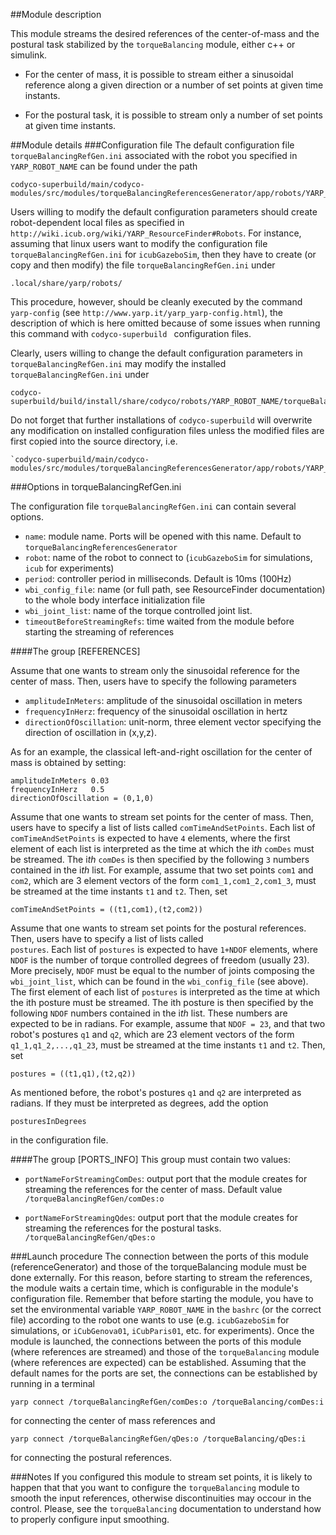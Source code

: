 ##Module description

This module streams the desired references of the center-of-mass and the postural task stabilized by the
`torqueBalancing` module, either c++ or simulink. 

- For the center of mass, it is possible to stream either a sinusoidal reference along a given direction or a number of set points at given time instants. 

- For the postural task, it is possible to stream only a number of set points at given time instants. 


##Module details
###Configuration file
The default configuration file `torqueBalancingRefGen.ini` associated with the robot you specified in 
`YARP_ROBOT_NAME` can be found under the path
~~~
codyco-superbuild/main/codyco-modules/src/modules/torqueBalancingReferencesGenerator/app/robots/YARP_ROBOT_NAME
~~~ 
Users willing to modify the default configuration parameters should create robot-dependent local files as specified in `http://wiki.icub.org/wiki/YARP_ResourceFinder#Robots`. 
For instance, assuming that 
linux users want to modify the configuration file `torqueBalancingRefGen.ini` for `icubGazeboSim`, then they have to 
create (or copy and then modify) the file  `torqueBalancingRefGen.ini` under

~~~
.local/share/yarp/robots/
~~~

This procedure, however, should be cleanly executed by the command `yarp-config` (see `http://www.yarp.it/yarp_yarp-config.html`), 
the description of which is here omitted because of some issues when running this command with
`codyco-superbuild ` configuration files.

Clearly, users willing to change the default configuration parameters in `torqueBalancingRefGen.ini` may modify
the installed `torqueBalancingRefGen.ini` under 

~~~
codyco-superbuild/build/install/share/codyco/robots/YARP_ROBOT_NAME/torqueBalancingRefGen.ini
~~~

Do not forget that further installations of `codyco-superbuild` will overwrite any modification on installed configuration files 
unless the modified files are first copied into the source directory, i.e.

~~~ 
`codyco-superbuild/main/codyco-modules/src/modules/torqueBalancingReferencesGenerator/app/robots/YARP_ROBOT_NAME/torqueBalancingRefGen.ini`
~~~


###Options in torqueBalancingRefGen.ini

The configuration file `torqueBalancingRefGen.ini` can contain several options.
- `name`: module name. Ports will be opened with this name. Default to `torqueBalancingReferencesGenerator`
- `robot`: name of the robot to connect to (`icubGazeboSim` for simulations, `icub` for experiments)
- `period`: controller period in milliseconds. Default is 10ms (100Hz)
- `wbi_config_file`: name (or full path, see ResourceFinder documentation) to the whole body interface initialization file
- `wbi_joint_list`: name of the torque controlled joint list.
- `timeoutBeforeStreamingRefs`: time waited from the module before starting the streaming of references


####The group [REFERENCES]

Assume that one wants to stream only the sinusoidal reference for the center of mass. Then, 
users have to specify the following parameters 

- `amplitudeInMeters`: amplitude of the sinusoidal oscillation in meters 
- `frequencyInHerz`: frequency of the sinusoidal oscillation in hertz
- `directionOfOscillation`: unit-norm, three element vector specifying the direction of oscillation in (x,y,z).

As for an example, the classical left-and-right oscillation for the center of mass is obtained by setting:
~~~
amplitudeInMeters 0.03
frequencyInHerz   0.5
directionOfOscillation = (0,1,0)
~~~

Assume that one wants to stream set points for the center of mass. Then, users have to specify  a list of lists called  `comTimeAndSetPoints`. Each list of `comTimeAndSetPoints` is expected to have `4` elements, where 
the first element of each list is interpreted as the time at which the 
i*th* `comDes` must be streamed. The i*th* `comDes` is then specified by the following `3` numbers contained
in the i*th* list. For example, assume that two set points `com1` and `com2`, which are 3 element vectors of the form `com1_1,com1_2,com1_3`, must
be streamed at the time instants `t1` and `t2`. Then, set 

~~~
comTimeAndSetPoints = ((t1,com1),(t2,com2))
~~~

Assume that one wants to stream set points for the postural references. Then, users have to specify  a list of lists called  
`postures`. Each list of `postures` is expected to have `1+NDOF` elements, where `NDOF` is the number of 
torque controlled degrees of freedom (usually 23). More precisely, `NDOF` must be equal to the 
number of joints composing the `wbi_joint_list`, which can be found in the `wbi_config_file` 
(see above). The first element of each list of  `postures` is interpreted as the time at which the 
ith posture must be streamed. The ith posture is then specified by the following `NDOF` numbers contained
in the i*th* list. These numbers are expected to be in radians. For example, assume that `NDOF = 23`, and that 
two robot's postures `q1` and `q2`, which are 23 element vectors of the form `q1_1,q1_2,...,q1_23`, must
be streamed at the time instants `t1` and `t2`. Then, set 

~~~
postures = ((t1,q1),(t2,q2))
~~~

As mentioned before, the robot's postures `q1` and `q2` are interpreted as radians. If they must be interpreted as
degrees, add the option

~~~
posturesInDegrees
~~~

in the configuration file.

####The group [PORTS_INFO]
This group must contain two values:
- `portNameForStreamingComDes`: output port that the module creates for streaming the references for the center of mass. Default value `/torqueBalancingRefGen/comDes:o`

- `portNameForStreamingQdes`: output port that the module creates for streaming the references for the postural tasks. `/torqueBalancingRefGen/qDes:o`

###Launch procedure
The connection between the ports of this module (referenceGenerator) and those of the torqueBalancing module must be done externally.
For this reason, before starting to stream the references, the module waits a certain time, which is 
configurable in the module's configuration file. Remember that before starting the module, you have to set the environmental variable `YARP_ROBOT_NAME` in the `bashrc` (or the correct file) according to the robot one wants to use (e.g. `icubGazeboSim` for simulations, or `iCubGenova01`, `iCubParis01`, etc. for experiments). Once the module is
launched, the connections between the ports of this module (where references are streamed) and those of the `torqueBalancing` module (where references are expected) can be established. Assuming that the default names for the ports are set, the connections can be established by running in a terminal

~~~
yarp connect /torqueBalancingRefGen/comDes:o /torqueBalancing/comDes:i
~~~

for connecting the center of mass references and

~~~
yarp connect /torqueBalancingRefGen/qDes:o /torqueBalancing/qDes:i
~~~

for connecting the postural references.

###Notes
If you configured this module to stream set points, it is likely to happen that that you want to configure the `torqueBalancing` module to smooth the input references, otherwise discontinuities may occour in the control. 
Please, see the `torqueBalancing` documentation to understand how to properly configure input smoothing.
